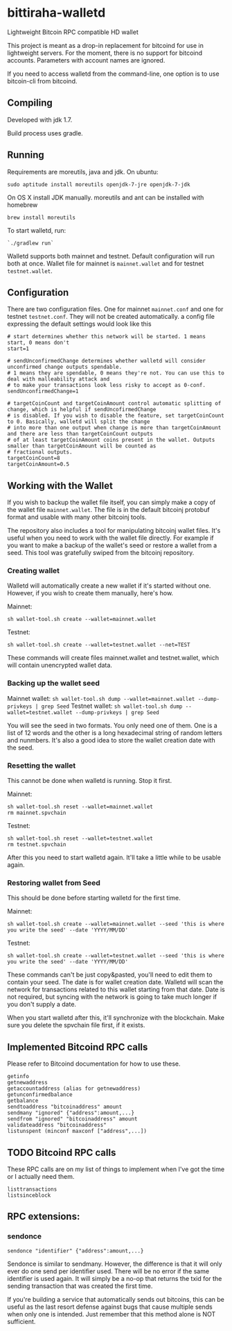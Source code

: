 # bittiraha-walletd
Lightweight Bitcoin RPC compatible HD wallet

This project is meant as a drop-in replacement for bitcoind for use in lightweight servers.
For the moment, there is no support for bitcoind accounts. Parameters with account names are ignored.

If you need to access walletd from the command-line, one option is to use bitcoin-cli from bitcoind.

## Compiling
Developed with jdk 1.7.

Build process uses gradle.

## Running

Requirements are moreutils, java and jdk. On ubuntu:

	sudo aptitude install moreutils openjdk-7-jre openjdk-7-jdk 

On OS X install JDK manually. moreutils and ant can be installed with homebrew

	brew install moreutils

To start walletd, run:

	`./gradlew run`

Walletd supports both mainnet and testnet. Default configuration will run both at once.
Wallet file for mainnet is `mainnet.wallet` and for testnet `testnet.wallet`.

## Configuration
There are two configuration files. One for mainnet `mainnet.conf` and one for testnet `testnet.conf`.
They will not be created automatically. a config file expressing the default settings would look like this
```
# start determines whether this network will be started. 1 means start, 0 means don't
start=1

# sendUnconfirmedChange determines whether walletd will consider unconfirmed change outputs spendable.
# 1 means they are spendable, 0 means they're not. You can use this to deal with malleability attack and
# to make your transactions look less risky to accept as 0-conf.
sendUnconfirmedChange=1

# targetCoinCount and targetCoinAmount control automatic splitting of change, which is helpful if sendUncofirmedChange
# is disabled. If you wish to disable the feature, set targetCoinCount to 0. Basically, walletd will split the change
# into more than one output when change is more than targetCoinAmount and there are less than targetCoinCount outputs
# of at least targetCoinAmount coins present in the wallet. Outputs smaller than targetCoinAmount will be counted as
# fractional outputs.
targetCoinCount=8
targetCoinAmount=0.5
```

## Working with the Wallet

If you wish to backup the wallet file itself, you can simply make a copy of the wallet file `mainnet.wallet`. The file
is in the default bitcoinj protobuf format and usable with many other bitcoinj tools.

The repository also includes a tool for manipulating bitcoinj wallet files. It's useful when you need to work with
the wallet file directly. For example if you want to make a backup of the wallet's seed or restore a wallet from
a seed. This tool was gratefully swiped from the bitcoinj repository.

### Creating wallet

Walletd will automatically create a new wallet if it's started without one. However, if you wish to create them manually,
here's how.

Mainnet:
```
sh wallet-tool.sh create --wallet=mainnet.wallet
```

Testnet:
```
sh wallet-tool.sh create --wallet=testnet.wallet --net=TEST
```

These commands will create files mainnet.wallet and testnet.wallet, which will contain unencrypted wallet data.

### Backing up the wallet seed

Mainnet wallet: `sh wallet-tool.sh dump --wallet=mainnet.wallet --dump-privkeys | grep Seed`
Testnet wallet: `sh wallet-tool.sh dump --wallet=testnet.wallet --dump-privkeys | grep Seed`

You will see the seed in two formats. You only need one of them. One is a list of 12 words and the other is a
long hexadecimal string of random letters and nunmbers. It's also a good idea to store the wallet creation date with
the seed.

### Resetting the wallet

This cannot be done when walletd is running. Stop it first.

Mainnet:
```
sh wallet-tool.sh reset --wallet=mainnet.wallet
rm mainnet.spvchain
```
Testnet:
```
sh wallet-tool.sh reset --wallet=testnet.wallet
rm testnet.spvchain
```

After this you need to start walletd again. It'll take a little while to be usable again.

### Restoring wallet from Seed

This should be done before starting walletd for the first time.

Mainnet:
```
sh wallet-tool.sh create --wallet=mainnet.wallet --seed 'this is where you write the seed' --date 'YYYY/MM/DD'
```

Testnet:
```
sh wallet-tool.sh create --wallet=testnet.wallet --seed 'this is where you write the seed' --date 'YYYY/MM/DD'
```

These commands can't be just copy&pasted, you'll need to edit them to contain your seed. The date is for wallet
creation date. Walletd will scan the network for transactions related to this wallet starting from that date. Date is
not required, but syncing with the network is going to take much longer if you don't supply a date.

When you start walletd after this, it'll synchronize with the blockchain. Make sure you delete the spvchain file first,
if it exists.

## Implemented Bitcoind RPC calls

Please refer to Bitcoind documentation for how to use these.
```
getinfo
getnewaddress
getaccountaddress (alias for getnewaddress)
getunconfirmedbalance
getbalance
sendtoaddress "bitcoinaddress" amount
sendmany "ignored" {"address":amount,...}
sendfrom "ignored" "bitcoinaddress" amount
validateaddress "bitcoinaddress"
listunspent (minconf maxconf ["address",...])
```

## TODO Bitcoind RPC calls
These RPC calls are on my list of things to implement when I've got the time or I actually need them.
```
listtransactions
listsinceblock
```

## RPC extensions:

### sendonce
`sendonce "identifier" {"address":amount,...}`

Sendonce is similar to sendmany. However, the difference is that it will only ever do one send per identifier used.
There will be no error if the same identifier is used again. It will simply be a no-op that returns the txid for the
sending transaction that was created the first time.

If you're building a service that automatically sends out bitcoins, this can be useful as the last resort defense
against bugs that cause multiple sends when only one is intended. Just remember that this method alone is
NOT sufficient.

